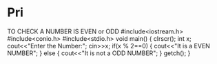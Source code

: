 # Pri
TO CHECK A NUMBER IS EVEN or ODD 
#include<iostream.h>
#include<conio.h>
#include<stdio.h>
void main()
{
clrscr();
int x;
cout<<"Enter the Number:";
cin>>x;
  if(x % 2==0)
  {
   cout<<"It is a EVEN NUMBER";
  }
  else
  {
    cout<<"It is not a ODD NUMBER";
   }
getch();
}

